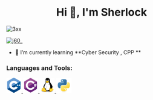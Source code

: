 <h1 align="center">Hi 👋, I'm Sherlock</h1>


<p align="left"> <img src="https://komarev.com/ghpvc/?username=3xx&label=Profile%20views&color=0e75b6&style=flat" alt="3xx" /> </p>

<p align="left"> <a href="https://twitter.com/j60_" target="blank"><img src="https://img.shields.io/twitter/follow/j60_?logo=twitter&style=for-the-badge" alt="j60_" /></a> </p>

- 🌱 I’m currently learning **Cyber Security , CPP **




<h3 align="left">Languages and Tools:</h3>
<p align="left"> <a href="https://www.w3schools.com/cpp/" target="_blank" rel="noreferrer"> <img src="https://raw.githubusercontent.com/devicons/devicon/master/icons/cplusplus/cplusplus-original.svg" alt="cplusplus" width="40" height="40"/> </a> <a href="https://www.w3schools.com/cs/" target="_blank" rel="noreferrer"> <img src="https://raw.githubusercontent.com/devicons/devicon/master/icons/csharp/csharp-original.svg" alt="csharp" width="40" height="40"/> </a> <a href="https://www.linux.org/" target="_blank" rel="noreferrer"> <img src="https://raw.githubusercontent.com/devicons/devicon/master/icons/linux/linux-original.svg" alt="linux" width="40" height="40"/> </a> <a href="https://www.python.org" target="_blank" rel="noreferrer"> <img src="https://raw.githubusercontent.com/devicons/devicon/master/icons/python/python-original.svg" alt="python" width="40" height="40"/> </a> </p>

